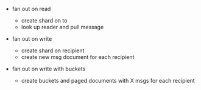 - fan out on read
	- create shard on to
	- look up reader and pull message


- fan out on write
	- create shard on recipient
	- create new msg document for each recipient

- fan out on write with buckets
	- create buckets and paged documents with X msgs
	  for each recipient

